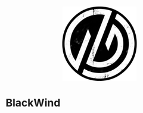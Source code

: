 <p align="center">
  <img src="https://github.com/BlackWind-dev/.github/blob/main/blackwind_circle.png" height="200px" />
</p>

# BlackWind
